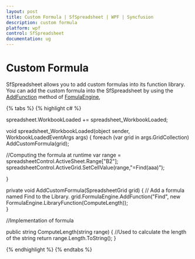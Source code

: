 ```yaml
---
layout: post
title: Custom Formula | SfSpreadsheet | WPF | Syncfusion
description: custom formula
platform: wpf
control: SfSpreadsheet
documentation: ug
---
```


# Custom Formula

SfSpreadsheet allows you to add custom formulas into its function library. You can add the custom formula into the SfSpreadsheet by using the [AddFunction](http://help.syncfusion.com/cr/cref_files/wpf/sfspreadsheet/Syncfusion.SfCellGrid.WPF~Syncfusion.UI.Xaml.CellGrid.FormulaEngine~AddFunction.html) method of [FomulaEngine](http://help.syncfusion.com/cr/cref_files/wpf/sfspreadsheet/Syncfusion.SfCellGrid.WPF~Syncfusion.UI.Xaml.CellGrid.FormulaEngine.html),

{% tabs %}
{% highlight c# %}

spreadsheet.WorkbookLoaded += spreadsheet_WorkbookLoaded;

void spreadsheet_WorkbookLoaded(object sender, WorkbookLoadedEventArgs args)
{
  foreach (var grid in args.GridCollection)
    AddCustomFormula(grid); 
  
  //Computing the formula at runtime
   var range = spreadsheetControl.ActiveSheet.Range["B2"];
   spreadsheetControl.ActiveGrid.SetCellValue(range,"=Find(aaa)");
         
}  

private void AddCustomFormula(SpreadsheetGrid grid)
{
  // Add a formula named Find to the Library.
   grid.FormulaEngine.AddFunction("Find", new FormulaEngine.LibraryFunction(ComputeLength));      
}    

//Implementation of formula
    
public string ComputeLength(string range)
{
  //Used to calculate the length of the string
    return range.Length.ToString();
}   

{% endhighlight %}
{% endtabs %}